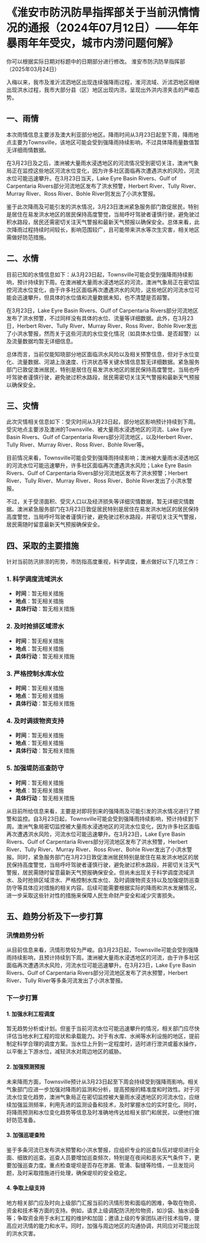 # 《淮安市防汛防旱指挥部关于当前汛情情况的通报（2024年07月12日）——年年暴雨年年受灾，城市内涝问题何解》

你可以根据实际日期对标题中的日期部分进行修改。 
淮安市防汛防旱指挥部
（2025年03月24日）

入梅以来，我市及淮沂沭泗地区出现连续强降雨过程，淮河流域、沂沭泗地区相继出现洪水过程，我市大部分县（区）地区出现内涝。呈现出外洪内涝夹击的严峻态势。

## 一、雨情
本次雨情信息主要涉及澳大利亚部分地区。降雨时间从3月23日起至下周，降雨地点主要为Townsville，该地区可能会受到强降雨持续影响，不过具体降雨量数值暂无详细雨情数据。

在3月23日及之后，澳洲被大量雨水浸透地区的河流情况受到密切关注，澳洲气象局正在监控这些地区河流水位变化，因为许多社区面临再次遭遇洪水的风险，河流水位可能迅速攀升。在3月23日当天，Lake Eyre Basin Rivers、Gulf of Carpentaria Rivers部分河流地区发布了洪水预警，Herbert River、Tully River、Murray River、Ross River、Bohle River则发出了小洪水警报。

鉴于此次降雨及可能引发的洪水情况，3月23日澳洲紧急服务部门敦促居民，特别是居住在易发洪水地区的居民保持高度警觉，当局呼吁驾驶者谨慎行驶，避免驶过积水路段，居民还需密切关注天气警报和最新天气预报以确保安全。总体来看，此次降雨过程持续时间较长，影响范围较广，且可能带来洪水等次生灾害，相关地区需做好防范措施。 

## 二、水情
目前已知的水情信息如下：从3月23日起，Townsville可能会受到强降雨持续影响，预计持续到下周。在澳洲被大量雨水浸透地区的河流，澳洲气象局正在密切监控河流水位变化，由于许多社区面临再次遭遇洪水的风险，这些地区的河流水位可能会迅速攀升，但具体的水位值和流量数据未知，也不清楚是否超警。

在3月23日，Lake Eyre Basin Rivers、Gulf of Carpentaria Rivers部分河流地区发布了洪水预警，不过同样没有具体的水位、流量等详细数据。此外，在3月23日，Herbert River、Tully River、Murray River、Ross River、Bohle River发出了小洪水警报，然而关于这些河流的水位变化情况（如具体水位值、是否超警）以及流量数据均暂无详细信息。

总体而言，当前仅能知晓部分地区面临洪水风险以及相关预警信息，但对于水位变化、流量数据、河湖上涨速度、行洪状态等关键水情信息暂无详细数据。紧急服务部门已敦促澳洲居民，特别是居住在易发洪水地区的居民保持高度警觉，当局也呼吁驾驶者谨慎行驶，避免驶过积水路段，居民需密切关注天气警报和最新天气预报以确保安全。 

## 三、灾情
此次灾情相关信息如下：受灾时间从3月23日起，部分地区影响预计持续到下周。受灾地点主要涉及澳洲的Townsville、被大量雨水浸透地区的河流、Lake Eyre Basin Rivers、Gulf of Carpentaria Rivers部分河流地区，以及Herbert River、Tully River、Murray River、Ross River、Bohle River等。

目前情况来看，Townsville可能会受到强降雨持续影响；澳洲被大量雨水浸透地区的河流水位可能迅速攀升，许多社区面临再次遭遇洪水风险；Lake Eyre Basin Rivers、Gulf of Carpentaria Rivers部分河流地区发布了洪水预警；Herbert River、Tully River、Murray River、Ross River、Bohle River发出了小洪水警报。

不过，关于受涝面积、受灾人口以及经济损失等详细灾情数据，暂无详细灾情数据。澳洲紧急服务部门在3月23日敦促居民特别是居住在易发洪水地区的居民保持高度警觉，当局呼吁驾驶者谨慎行驶，避免驶过积水路段，并密切关注天气警报，居民需随时留意最新天气预报确保安全。 

## 四、采取的主要措施
针对当前防汛排涝的形势，市防指高度重视，科学调度，重点做好以下几项工作：
### 1. 科学调度流域洪水
 - **时间**：暂无相关措施
 - **地点**：暂无相关措施
 - **具体行动**：暂无相关措施

### 2. 及时抢排区域涝水
 - **时间**：暂无相关措施
 - **地点**：暂无相关措施
 - **具体行动**：暂无相关措施

### 3. 严格控制水库水位
 - **时间**：暂无相关措施
 - **地点**：暂无相关措施
 - **具体行动**：暂无相关措施

### 4. 及时调拨物资支持
 - **时间**：暂无相关措施
 - **地点**：暂无相关措施
 - **具体行动**：暂无相关措施

### 5. 加强堤防巡查防守
 - **时间**：暂无相关措施
 - **地点**：暂无相关措施
 - **具体行动**：暂无相关措施

从目前所给信息来看，主要是对即将到来的强降雨及可能引发的洪水情况进行了预警和监控。自3月23日起，Townsville可能会受到强降雨持续影响，预计持续到下周。澳洲气象局密切监控被大量雨水浸透地区的河流水位变化，因为许多社区面临再次遭遇洪水风险，河流水位可能迅速攀升。在3月23日，Lake Eyre Basin Rivers、Gulf of Carpentaria Rivers部分河流地区发布了洪水预警，Herbert River、Tully River、Murray River、Ross River、Bohle River发出了小洪水警报。同时，紧急服务部门在3月23日敦促澳洲居民特别是居住在易发洪水地区的居民保持高度警觉，当局呼吁驾驶者谨慎行驶，避免驶过积水路段，并密切关注天气警报，居民需随时留意最新天气预报确保安全。但尚未出现关于科学调度流域洪水、及时抢排区域涝水、严格控制水库水位、及时调拨物资支持以及加强堤防巡查防守等具体应对措施的相关内容。后续可能需要根据实际的降雨和洪水发展情况，进一步采取这些针对性的措施来保障人民生命财产安全和减少灾害损失。 

## 五、趋势分析及下一步打算
### 汛情趋势分析
从目前信息来看，汛情形势较为严峻。自3月23日起，Townsville可能会受到强降雨持续影响，且预计持续到下周。澳洲被大量雨水浸透地区的河流，由于许多社区面临再次遭遇洪水风险，河流水位可能迅速攀升。在3月23日，Lake Eyre Basin Rivers、Gulf of Carpentaria Rivers部分河流地区发布了洪水预警，Herbert River、Tully River等多条河流发出了小洪水警报。

### 下一步打算

#### 1. 加强水利工程调度
暂无趋势分析或计划。但鉴于当前河流水位可能迅速攀升的情况，相关部门应尽快评估当地水利工程的现状和承载能力。对于有水库、水闸等水利设施的地区，提前制定科学合理的调度方案。当水位上升到一定程度时，适时进行泄洪或蓄水操作，以平衡上下游水位，减轻洪水对周边地区的威胁。

#### 2. 加强预测预报
未来降雨方面，Townsville预计从3月23日起至下周会持续受到强降雨影响。相关气象部门应进一步加强对降雨的监测和分析，提高预报的精准度和时效性。对于河流水位变化趋势，澳洲气象局正在密切监控被大量雨水浸透地区的河流水位，应继续加强监测频率，利用先进的监测设备和技术，及时掌握水位的实时变化。同时，将降雨预测和水位变化趋势等信息及时准确地传达给相关部门和居民，以便他们做好防范准备。

#### 3. 加强巡堤查险
鉴于多条河流已发布洪水预警和小洪水警报，应组织专业的巡查队伍对堤坝进行全面、细致的巡查。巡查人员要增加巡查频次，特别是在夜间和恶劣天气条件下，更要加强巡查力度。重点检查堤坝是否存在渗漏、管涌、裂缝等险情，一旦发现问题，及时采取措施进行处理，确保堤坝的安全稳定。

#### 4. 争取上级支持
地方相关部门应及时向上级部门汇报当前的汛情形势和面临的困难，争取在物资、资金和技术等方面的支持。例如，请求上级调配防汛抢险物资，如沙袋、抽水设备等；争取资金用于水利工程的维护和加固；邀请上级的专家团队进行技术指导，提高应对汛情的能力和水平。同时，加强与周边地区的沟通协调，共同应对可能出现的洪水灾害。 
